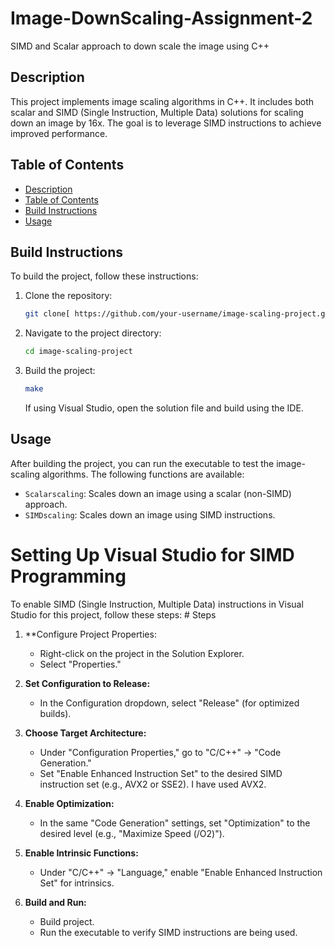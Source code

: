 # Image-DownScaling-Assignment-2
SIMD and Scalar approach to down scale the image using C++
## Description

This project implements image scaling algorithms in C++. It includes both scalar and SIMD (Single Instruction, Multiple Data) solutions for scaling down an image by 16x. The goal is to leverage SIMD instructions to achieve improved performance.

## Table of Contents

- [Description](#description)
- [Table of Contents](#table-of-contents)
- [Build Instructions](#build-instructions)
- [Usage](#usage)

## Build Instructions

To build the project, follow these instructions:

1. Clone the repository:

    ```bash
    git clone[ https://github.com/your-username/image-scaling-project.git](https://github.com/KhizraHanif/Image-DownScaling-Assignment-2.git)
    ```

2. Navigate to the project directory:

    ```bash
    cd image-scaling-project
    ```

3. Build the project:

    ```bash
    make
    ```

    If using Visual Studio, open the solution file and build using the IDE.

## Usage

After building the project, you can run the executable to test the image-scaling algorithms. The following functions are available:

- `Scalarscaling`: Scales down an image using a scalar (non-SIMD) approach.
- `SIMDscaling`: Scales down an image using SIMD instructions.

# Setting Up Visual Studio for SIMD Programming

To enable SIMD (Single Instruction, Multiple Data) instructions in Visual Studio for this project, follow these steps:                                                   # Steps

1. **Configure Project Properties:
   - Right-click on the project in the Solution Explorer.
   - Select "Properties."

2. **Set Configuration to Release:**
   - In the Configuration dropdown, select "Release" (for optimized builds).

3. **Choose Target Architecture:**
   - Under "Configuration Properties," go to "C/C++" -> "Code Generation."
   - Set "Enable Enhanced Instruction Set" to the desired SIMD instruction set (e.g., AVX2 or SSE2). I have used AVX2. 

4. **Enable Optimization:**
   - In the same "Code Generation" settings, set "Optimization" to the desired level (e.g., "Maximize Speed (/O2)"). 

5. **Enable Intrinsic Functions:**
   - Under "C/C++" -> "Language," enable "Enable Enhanced Instruction Set" for intrinsics.


7. **Build and Run:**
   - Build project.
   - Run the executable to verify SIMD instructions are being used.

